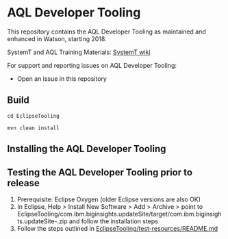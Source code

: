 # AQL Developer Tooling

This repository contains the AQL Developer Tooling as maintained and enhanced in Watson, starting 2018.

SystemT and AQL Training Materials: [SystemT wiki](https://github.com/IBM/SystemT/blob/main/docs/index.md)

For support and reporting issues on AQL Developer Tooling: 
- Open an issue in this repository

## Build

``cd EclipseTooling``

``mvn clean install``

## Installing the AQL Developer Tooling

## Testing the AQL Developer Tooling prior to release

1. Prerequisite: Eclipse Oxygen (older Eclipse versions are also OK)
2. In Eclipse, Help > Install New Software > Add > Archive > point to EclipseTooling/com.ibm.biginsights.updateSite/target/com.ibm.biginsights.updateSite-<version>.zip and follow the installation steps
3. Follow the steps outlined in [EclipseTooling/test-resources/README.md](https://github.com/IBM/SystemT-EclipseTooling/tree/main/EclipseTooling/test-resources)
